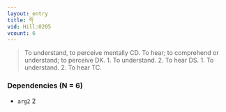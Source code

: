 ```yaml
---
layout: entry
title: གོ་
vid: Hill:0205
vcount: 6
---
```

> To understand, to perceive mentally CD\. To hear; to comprehend or understand; to perceive DK\. 1\. To understand\. 2\. To hear DS\. 1\. To understand\. 2\. To hear TC\.


### Dependencies (N = 6)
* `arg2` 2
